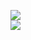 [![](https://img.shields.io/badge/Made%20With-Github%20Spray-lightgrey.svg?style=for-the-badge&logo=github)](https://github.com/Annihil/github-spray#23403)  
[![](https://i.imgur.com/2DrTn0Z.gif)](https://github.com/Annihil/github-spray)